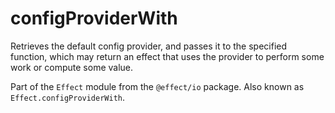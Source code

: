 # configProviderWith

Retrieves the default config provider, and passes it to the specified
function, which may return an effect that uses the provider to perform some
work or compute some value.

Part of the `Effect` module from the `@effect/io` package. Also known as `Effect.configProviderWith`.
